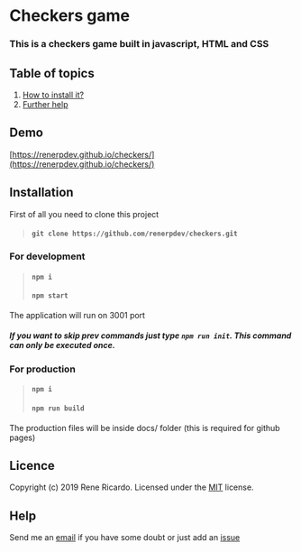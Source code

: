 # Checkers game

### This is a checkers game built in javascript, HTML and CSS

## Table of topics
1. [How to install it?](#installation)
1. [Further help](#help)

## Demo

[https://renerpdev.github.io/checkers/](https://renerpdev.github.io/checkers/)

## Installation

First of all you need to clone this project

> #### `git clone https://github.com/renerpdev/checkers.git`

### For development

> #### `npm i`
> #### `npm start`

 The application will run on 3001 port

##### If you want to skip prev commands just type `npm run init`. This command can only be executed once.

### For production

> #### `npm i`
> #### `npm run build`

The production files will be inside docs/ folder (this is required for github pages)

## Licence
Copyright (c) 2019 Rene Ricardo. Licensed under the [MIT](https://github.com/renerpdev/checkers/blob/master/LICENSE) license.

## Help

Send me an [email](mailto:renerp2016@gmail.com) if you have some doubt or just add an [issue](https://github.com/renerpdev/checkers/issues)
